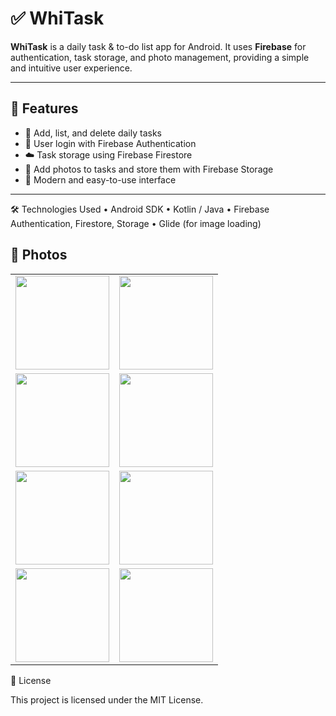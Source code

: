 # ✅ WhiTask

**WhiTask** is a daily task & to-do list app for Android. It uses **Firebase** for authentication, task storage, and photo management, providing a simple and intuitive user experience.

---

## 🎯 Features
- 📝 Add, list, and delete daily tasks  
- 🔐 User login with Firebase Authentication  
- ☁️ Task storage using Firebase Firestore  
- 📸 Add photos to tasks and store them with Firebase Storage  
- 🎨 Modern and easy-to-use interface  

---
🛠️ Technologies Used
	•	Android SDK
	•	Kotlin / Java
	•	Firebase Authentication, Firestore, Storage
	•	Glide (for image loading)
## 📸 Photos

<table>
  <tr>
    <td><img width="150" src="https://github.com/user-attachments/assets/8ff66f8f-5d98-447a-8992-f3727226e2c1" /></td>
    <td><img width="150" src="https://github.com/user-attachments/assets/4e601950-270c-4473-b497-d264f590ffc1" /></td>
  </tr>
  <tr>
    <td><img width="150" src="https://github.com/user-attachments/assets/87d9b869-d2c4-434d-8c1f-8bb21081e1dd" /></td>
    <td><img width="150" src="https://github.com/user-attachments/assets/6889ab3e-88b9-4904-bb12-dee26e269645" /></td>
  </tr>
  <tr>
    <td><img width="150" src="https://github.com/user-attachments/assets/992e73db-7b34-4196-873f-51d06d888106" /></td>
    <td><img width="150" src="https://github.com/user-attachments/assets/85abed26-e094-475c-9b98-f8fd1644244f" /></td>
  </tr>
  <tr>
    <td><img width="150" src="https://github.com/user-attachments/assets/d01b9fb0-29bc-452e-8a81-08ff0cf7d7cf" /></td>
    <td><img width="150" src="https://github.com/user-attachments/assets/f19a5d32-8dc8-4006-acf2-a7b7ea2f12c7" /></td>
  </tr>
</table>

 📄 License
 
This project is licensed under the MIT License.

